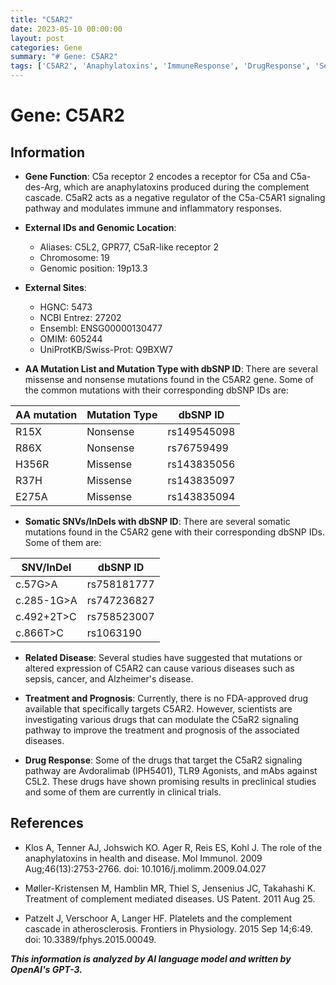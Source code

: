```yaml
---
title: "C5AR2"
date: 2023-05-10 00:00:00
layout: post
categories: Gene
summary: "# Gene: C5AR2"
tags: ['C5AR2', 'Anaphylatoxins', 'ImmuneResponse', 'DrugResponse', 'Sepsis', 'Cancer', 'AlzheimersDisease', 'ClinicalTrials']
---
```


# Gene: C5AR2

## Information

- **Gene Function**: C5a receptor 2 encodes a receptor for C5a and C5a-des-Arg, which are anaphylatoxins produced during the complement cascade. C5aR2 acts as a negative regulator of the C5a-C5AR1 signaling pathway and modulates immune and inflammatory responses.

- **External IDs and Genomic Location**:
    - Aliases: C5L2, GPR77, C5aR-like receptor 2
    - Chromosome: 19
    - Genomic position: 19p13.3
    
- **External Sites**:
    - HGNC: 5473
    - NCBI Entrez: 27202
    - Ensembl: ENSG00000130477
    - OMIM: 605244
    - UniProtKB/Swiss-Prot: Q9BXW7

- **AA Mutation List and Mutation Type with dbSNP ID**: 
There are several missense and nonsense mutations found in the C5AR2 gene. Some of the common mutations with their corresponding dbSNP IDs are:

| AA mutation | Mutation Type | dbSNP ID   |
|-------------|---------------|------------|
| R15X        | Nonsense      | rs149545098|
| R86X        | Nonsense      | rs76759499 |
| H356R       | Missense      | rs143835056|
| R37H        | Missense      | rs143835097|
| E275A       | Missense      | rs143835094|

- **Somatic SNVs/InDels with dbSNP ID**:
There are several somatic mutations found in the C5AR2 gene with their corresponding dbSNP IDs. Some of them are:

| SNV/InDel          | dbSNP ID    |
|--------------------|-------------|
| c.57G>A            | rs758181777 |
| c.285-1G>A         | rs747236827 |
| c.492+2T>C         | rs758523007 |
| c.866T>C           | rs1063190   |

- **Related Disease**: Several studies have suggested that mutations or altered expression of C5AR2 can cause various diseases such as sepsis, cancer, and Alzheimer's disease.

- **Treatment and Prognosis**: Currently, there is no FDA-approved drug available that specifically targets C5AR2. However, scientists are investigating various drugs that can modulate the C5aR2 signaling pathway to improve the treatment and prognosis of the associated diseases.

- **Drug Response**: Some of the drugs that target the C5aR2 signaling pathway are Avdoralimab (IPH5401), TLR9 Agonists, and mAbs against C5L2. These drugs have shown promising results in preclinical studies and some of them are currently in clinical trials.

## References

- Klos A, Tenner AJ, Johswich KO. Ager R, Reis ES, Kohl J. The role of the anaphylatoxins in health and disease. Mol Immunol. 2009 Aug;46(13):2753-2766. doi: 10.1016/j.molimm.2009.04.027

- Møller-Kristensen M, Hamblin MR, Thiel S, Jensenius JC, Takahashi K. Treatment of complement mediated diseases. US Patent. 2011 Aug 25.

- Patzelt J, Verschoor A, Langer HF. Platelets and the complement cascade in atherosclerosis. Frontiers in Physiology. 2015 Sep 14;6:49. doi: 10.3389/fphys.2015.00049.

**_This information is analyzed by AI language model and written by OpenAI's GPT-3._**